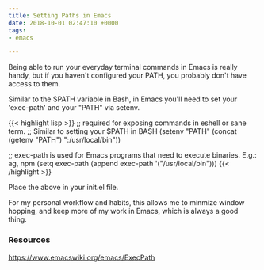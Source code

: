 ```yaml
---
title: Setting Paths in Emacs
date: 2018-10-01 02:47:10 +0000
tags:
- emacs

---
```

Being able to run your everyday terminal commands in Emacs is really handy, but if you haven't configured your PATH, you probably don't have access to them.

Similar to the $PATH variable in Bash, in Emacs you'll need to set your 'exec-path' and your "PATH" via setenv.

{{< highlight lisp >}}
;; required for exposing commands in eshell or sane term. 
;; Similar to setting your $PATH in BASH
(setenv "PATH" (concat (getenv "PATH") ":/usr/local/bin"))

;; exec-path is used for Emacs programs that need to execute binaries. E.g.: ag, npm
(setq exec-path (append exec-path '("/usr/local/bin")))
{{< /highlight >}}

Place the above in your init.el file.

For my personal workflow and habits, this allows me to minmize window hopping, and keep more of my work in Emacs, which is always a good thing.

### Resources

https://www.emacswiki.org/emacs/ExecPath